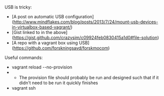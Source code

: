USB is tricky:
 * [A post on automatic USB configuration] (http://www.mindflakes.com/blog/posts/2013/7/24/mount-usb-devices-in-virtualbox-based-vagrant/)
 * [Gist linked to in the above] (https://gist.github.com/crazysim/c09924feb0830415a1d0#file-solution)
 * [A repo with a vagrant box using USB] (https://github.com/forskningsavd/forskmocom)

Useful commands:
 *	vagrant reload --no-provision
 *  * The provision file should probably be run and designed such that if it didn't need to be run it quickly finishes
 *	vagrant ssh

